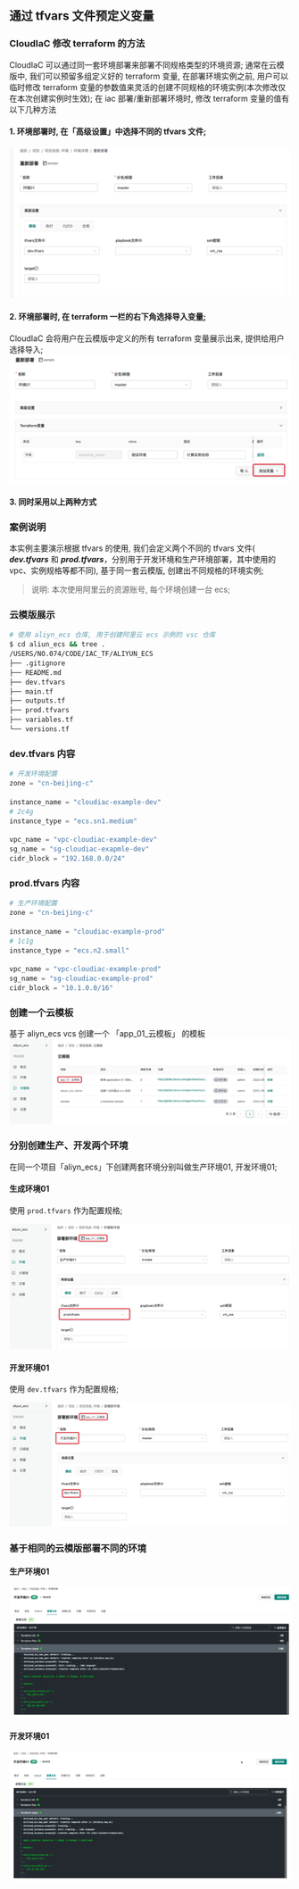 ## 通过 tfvars 文件预定义变量

### CloudIaC 修改 terraform 的方法

CloudIaC 可以通过同一套环境部署来部署不同规格类型的环境资源; 通常在云模版中, 我们可以预留多组定义好的 terraform 变量, 在部署环境实例之前, 用户可以临时修改 terraform 变量的参数值来灵活的创建不同规格的环境实例(本次修改仅在本次创建实例时生效);
在 iac 部署/重新部署环境时, 修改 terraform 变量的值有以下几种方法
#### 1. 环境部署时, 在「高级设置」中选择不同的 tfvars 文件;
![选择不同的 tfvars 文件](../images/tfvars-advanced-setting.jpg)

#### 2. 环境部署时, 在 terraform 一栏的右下角选择导入变量;
CloudIaC 会将用户在云模版中定义的所有 terraform 变量展示出来, 提供给用户选择导入;
![导入 terraform 变量](../images/tfvars-export-vars.jpg)

#### 3. 同时采用以上两种方式


### 案例说明
本实例主要演示根据 tfvars 的使用, 我们会定义两个不同的 tfvars 文件( ***dev.tfvars*** 和 ***prod.tfvars***，分别用于开发环境和生产环境部署，其中使用的 vpc、实例规格等都不同), 基于同一套云模版, 创建出不同规格的环境实例;  

> 说明: 本次使用阿里云的资源账号, 每个环境创建一台 ecs; 

### 云模版展示

```bash
# 使用 aliyn_ecs 仓库, 用于创建阿里云 ecs 示例的 vsc 仓库
$ cd aliun_ecs && tree .
/USERS/NO.074/CODE/IAC_TF/ALIYUN_ECS
├── .gitignore
├── README.md
├── dev.tfvars
├── main.tf
├── outputs.tf
├── prod.tfvars
├── variables.tf
└── versions.tf
```

### dev.tfvars 内容
```terraform
# 开发环境配置
zone = "cn-beijing-c"

instance_name = "cloudiac-example-dev"
# 2c4g
instance_type = "ecs.sn1.medium"

vpc_name = "vpc-cloudiac-example-dev"
sg_name = "sg-cloudiac-exapmle-dev"
cidr_block = "192.168.0.0/24"
```

### prod.tfvars 内容

```terraform
# 生产环境配置
zone = "cn-beijing-c"

instance_name = "cloudiac-example-prod"
# 1c1g
instance_type = "ecs.n2.small"

vpc_name = "vpc-cloudiac-example-prod"
sg_name = "sg-cloudiac-example-prod"
cidr_block = "10.1.0.0/16"
```

### 创建一个云模板
基于 aliyn_ecs vcs 创建一个 「app_01_云模板」 的模板
![app_01_云模板](../images/tfvars-template-app01.jpg)


### 分别创建生产、开发两个环境
在同一个项目「aliyn_ecs」下创建两套环境分别叫做生产环境01, 开发环境01;

#### 生成环境01
使用 `prod.tfvars` 作为配置规格;

![生产环境](../images/tfvars-prod-env.jpg)


#### 开发环境01
使用 `dev.tfvars` 作为配置规格;

![开发环境](../images/tfvars-dev-env.jpg)

### 基于相同的云模版部署不同的环境

#### 生产环境01
![生产环境部署日志](../images/tfvars-prod-env-profile.jpg)


#### 开发环境01
![开发环境部署日志](../images/tfvars-dev-env-profile.jpg)